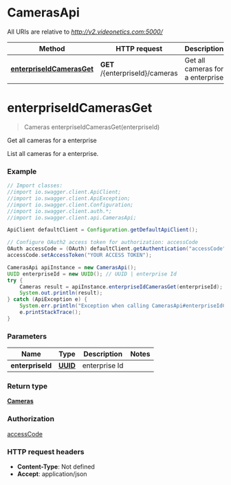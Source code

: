 # CamerasApi

All URIs are relative to *http://v2.videonetics.com:5000/*

Method | HTTP request | Description
------------- | ------------- | -------------
[**enterpriseIdCamerasGet**](CamerasApi.md#enterpriseIdCamerasGet) | **GET** /{enterpriseId}/cameras | Get all cameras for a enterprise

<a name="enterpriseIdCamerasGet"></a>
# **enterpriseIdCamerasGet**
> Cameras enterpriseIdCamerasGet(enterpriseId)

Get all cameras for a enterprise

List all cameras for a enterprise.

### Example
```java
// Import classes:
//import io.swagger.client.ApiClient;
//import io.swagger.client.ApiException;
//import io.swagger.client.Configuration;
//import io.swagger.client.auth.*;
//import io.swagger.client.api.CamerasApi;

ApiClient defaultClient = Configuration.getDefaultApiClient();

// Configure OAuth2 access token for authorization: accessCode
OAuth accessCode = (OAuth) defaultClient.getAuthentication("accessCode");
accessCode.setAccessToken("YOUR ACCESS TOKEN");

CamerasApi apiInstance = new CamerasApi();
UUID enterpriseId = new UUID(); // UUID | enterprise Id
try {
    Cameras result = apiInstance.enterpriseIdCamerasGet(enterpriseId);
    System.out.println(result);
} catch (ApiException e) {
    System.err.println("Exception when calling CamerasApi#enterpriseIdCamerasGet");
    e.printStackTrace();
}
```

### Parameters

Name | Type | Description  | Notes
------------- | ------------- | ------------- | -------------
 **enterpriseId** | [**UUID**](.md)| enterprise Id |

### Return type

[**Cameras**](Cameras.md)

### Authorization

[accessCode](../README.md#accessCode)

### HTTP request headers

 - **Content-Type**: Not defined
 - **Accept**: application/json

